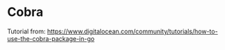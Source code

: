 # Cobra

 Tutorial from: https://www.digitalocean.com/community/tutorials/how-to-use-the-cobra-package-in-go
